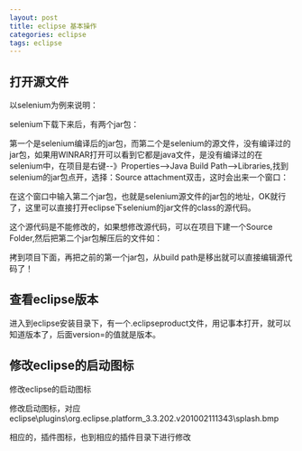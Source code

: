 ```yaml
---
layout: post
title: eclipse 基本操作
categories: eclipse
tags: eclipse
---
```


## 打开源文件

以selenium为例来说明：

selenium下载下来后，有两个jar包：

第一个是selenium编译后的jar包，而第二个是selenium的源文件，没有编译过的jar包，如果用WINRAR打开可以看到它都是java文件，是没有编译过的在selenium中，在项目是右键--》Properties-->Java Build Path-->Libraries,找到selenium的jar包点开，选择：Source attachment双击，这时会出来一个窗口：

在这个窗口中输入第二个jar包，也就是selenium源文件的jar包的地址，OK就行了，这里可以直接打开eclipse下selenium的jar文件的class的源代码。

这个源代码是不能修改的，如果想修改源代码，可以在项目下建一个Source Folder,然后把第二个jar包解压后的文件如：

拷到项目下面，再把之前的第一个jar包，从build path是移出就可以直接编辑源代码了！

## 查看eclipse版本

进入到eclipse安装目录下，有一个.eclipseproduct文件，用记事本打开，就可以知道版本了，后面version=的值就是版本。

## 修改eclipse的启动图标

修改eclipse的启动图标

修改启动图标，对应eclipse\plugins\org.eclipse.platform_3.3.202.v201002111343\splash.bmp

相应的，插件图标，也到相应的插件目录下进行修改
